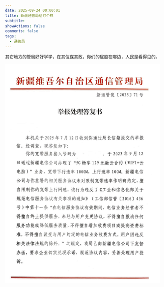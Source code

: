 ```yaml
---
date: 2025-09-24 00:00:01
title: 新疆通管局给打个样
subtitle:
showActions: false
comments: false
tags:
  - 通管局
---
```


其它地方的管局好好学学，在其位谋其政，你们的屁股在哪边，人民是看得见的。

![](1.jpg)

